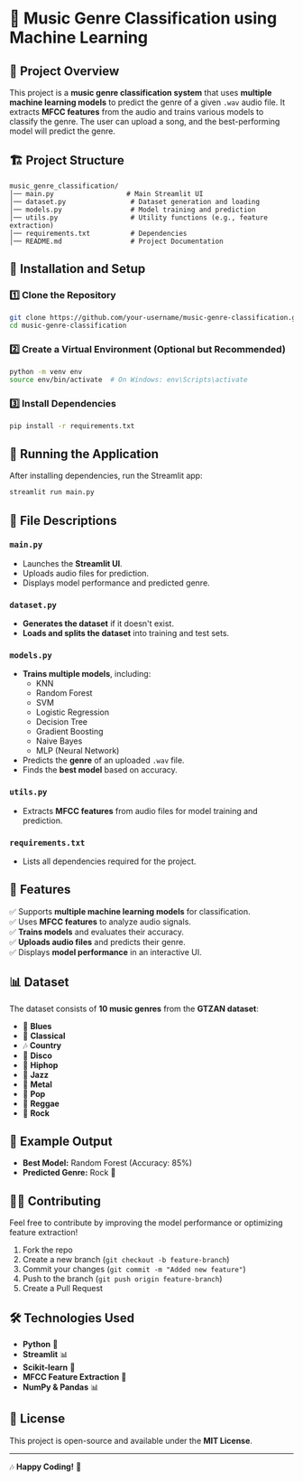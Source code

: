 # 🎵 Music Genre Classification using Machine Learning

## 📌 Project Overview
This project is a **music genre classification system** that uses **multiple machine learning models** to predict the genre of a given `.wav` audio file. It extracts **MFCC features** from the audio and trains various models to classify the genre. The user can upload a song, and the best-performing model will predict the genre.

## 🏗️ Project Structure
```
music_genre_classification/
│── main.py                  # Main Streamlit UI
│── dataset.py                # Dataset generation and loading
│── models.py                 # Model training and prediction
│── utils.py                  # Utility functions (e.g., feature extraction)
│── requirements.txt          # Dependencies
│── README.md                 # Project Documentation
```

## 🔧 Installation and Setup

### 1️⃣ Clone the Repository
```sh
git clone https://github.com/your-username/music-genre-classification.git
cd music-genre-classification
```

### 2️⃣ Create a Virtual Environment (Optional but Recommended)
```sh
python -m venv env
source env/bin/activate  # On Windows: env\Scripts\activate
```

### 3️⃣ Install Dependencies
```sh
pip install -r requirements.txt
```

## 🚀 Running the Application

After installing dependencies, run the Streamlit app:
```sh
streamlit run main.py
```

## 📂 File Descriptions

### `main.py`
- Launches the **Streamlit UI**.
- Uploads audio files for prediction.
- Displays model performance and predicted genre.

### `dataset.py`
- **Generates the dataset** if it doesn't exist.
- **Loads and splits the dataset** into training and test sets.

### `models.py`
- **Trains multiple models**, including:
  - KNN
  - Random Forest
  - SVM
  - Logistic Regression
  - Decision Tree
  - Gradient Boosting
  - Naive Bayes
  - MLP (Neural Network)
- Predicts the **genre** of an uploaded `.wav` file.
- Finds the **best model** based on accuracy.

### `utils.py`
- Extracts **MFCC features** from audio files for model training and prediction.

### `requirements.txt`
- Lists all dependencies required for the project.

## 🎯 Features
✅ Supports **multiple machine learning models** for classification.  
✅ Uses **MFCC features** to analyze audio signals.  
✅ **Trains models** and evaluates their accuracy.  
✅ **Uploads audio files** and predicts their genre.  
✅ Displays **model performance** in an interactive UI.  

## 📊 Dataset
The dataset consists of **10 music genres** from the **GTZAN dataset**:
- 🎸 **Blues**
- 🎼 **Classical**
- 🎶 **Country**
- 🕺 **Disco**
- 🎤 **Hiphop**
- 🎷 **Jazz**
- 🎸 **Metal**
- 🎵 **Pop**
- 🎹 **Reggae**
- 🤘 **Rock**

## 📌 Example Output
- **Best Model:** Random Forest (Accuracy: 85%)
- **Predicted Genre:** Rock 🎸

## 👨‍💻 Contributing
Feel free to contribute by improving the model performance or optimizing feature extraction!
1. Fork the repo
2. Create a new branch (`git checkout -b feature-branch`)
3. Commit your changes (`git commit -m "Added new feature"`)
4. Push to the branch (`git push origin feature-branch`)
5. Create a Pull Request

## 🛠️ Technologies Used
- **Python** 🐍
- **Streamlit** 📊
- **Scikit-learn** 🤖
- **MFCC Feature Extraction** 🎼
- **NumPy & Pandas** 📊

## 📜 License
This project is open-source and available under the **MIT License**.

---

🎶 **Happy Coding!** 🚀

